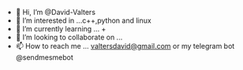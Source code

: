 - 👋 Hi, I’m @David-Valters
- 👀 I’m interested in ...c++,python and linux
- 🌱 I’m currently learning ... +
- 💞️ I’m looking to collaborate on ...
- 📫 How to reach me ... valtersdavid@gmail.com or my telegram bot @sendmesmebot 

<!---
David-Valters/David-Valters is a ✨ special ✨ repository because its `README.md` (this file) appears on your GitHub profile.
You can click the Preview link to take a look at your changes.
--->

